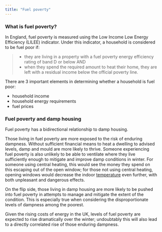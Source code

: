 ```yaml
---
title: "Fuel poverty"
---
```


### What is fuel poverty?

In England, fuel poverty is measured using the Low Income Low Energy Efficiency (LILEE) indicator. Under this indicator, a household is considered to be fuel poor if:
> - they are living in a property with a fuel poverty energy efficiency rating of band D or below
> AND
> - when they spend the required amount to heat their home, they are left with a residual income below the official poverty line.

There are 3 important elements in determining whether a household is fuel poor:
- household income
- household energy requirements
- fuel prices

### Fuel poverty and damp housing

Fuel poverty has a bidirectional relationship to damp housing.

Those living in fuel poverty are more exposed to the risk of enduring dampness. Without sufficient financial means to heat a dwelling to advised levels, damp and mould are more likely to thrive. Someone experiencing fuel poverty is also unlikely to be able to ventilate where they live sufficiently enough to mitigate and improve damp conditions in winter. For someone using central heating, this would see the money they spend on this escaping out of the open window; for those not using central heating, opening windows would decrease the indoor [temperature](cause-effect-affect/temperature) even further, with both unpleasant and dangerous effects.

On the flip side, those living in damp housing are more likely to be pushed into fuel poverty in attempts to manage and mitigate the extent of the condition. This is especially true when considering the disproportionate levels of dampness among the poorest.   

Given the rising costs of energy in the UK, levels of fuel poverty are expected to rise dramatically over the winter; undoubtably this will also lead to a directly correlated rise of those enduring dampness. 
